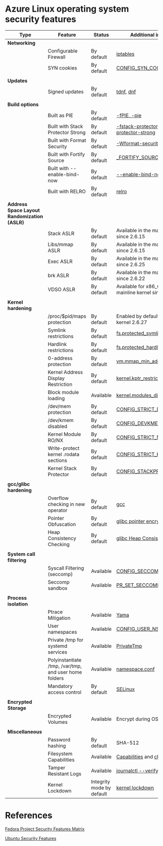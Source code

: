 # Azure Linux operating system security features

| **Type**              | **Feature**                           | **Status** |**Additional information** |
|-----------------------|---------------------------------------|------------|---------------------------|
| **Networking**        |                                       |            |
|                       | Configurable Firewall                 | By default | [iptables](https://git.netfilter.org/)
|                       | SYN cookies                           | By default | [CONFIG_SYN_COOKIES=y](https://github.com/torvalds/linux/blob/master/net/ipv4/Kconfig)
|                       |                                       |            |
| **Updates**           |                                       |            |
|                       | Signed updates                        | By default | [tdnf](https://github.com/vmware/tdnf), [dnf](https://github.com/rpm-software-management/dnf)
|                       |                                       |            |
| **Build options**     |                                       |            |
|                       | Built as PIE                          | By default | [-fPIE, -pie](https://gcc.gnu.org/onlinedocs/gcc/Code-Gen-Options.html#index-fpie)
|                       | Built with Stack Protector Strong     | By default | [-fstack-protector](https://gcc.gnu.org/onlinedocs/gcc/Instrumentation-Options.html#index-fstack-protector), [-fstack-protector-strong](https://gcc.gnu.org/onlinedocs/gcc/Instrumentation-Options.html#index-fstack-protector-strong)
|                       | Built with Format Security            | By default | [-Wformat-security](https://gcc.gnu.org/onlinedocs/gcc-4.1.2/gcc/Warning-Options.html)
|                       | Built with Fortify Source             | By default | [\_FORTIFY_SOURCE](https://www.gnu.org/software/libc/manual/html_node/Feature-Test-Macros.html)
|                       | Built with \--enable-bind-now         | By default | [--enable-bind-now](https://www.gnu.org/software/libc/manual/html_node/Configuring-and-compiling.html)
|                       | Built with RELRO                      | By default | [relro](https://sourceware.org/binutils/docs/ld/Options.html)
|                       |                                       |            |
| **Address Space Layout <br/>Randomization (ASLR)**|           |            |
|                       | Stack ASLR                            | By default | Available in the mainline kernel since 2.6.15
|                       | Libs/mmap ASLR                        | By default | Available in the mainline kernel since 2.6.15
|                       | Exec ASLR                             | By default | Available in the mainline kernel since 2.6.25
|                       | brk ASLR                              | By default | Available in the mainline kernel since 2.6.22
|                       | VDSO ASLR                             | By default | Available for x86_64 in the mainline kernel since 2.6.22
|                       |                                       |            |
| **Kernel hardening**  |                                       |            |
|                       | /proc/\$pid/maps protection           | By default | Enabled by default since mainline kernel 2.6.27
|                       | Symlink restrictions                  | By default | [fs.protected_symlinks](https://www.kernel.org/doc/html/latest/admin-guide/sysctl/fs.html?highlight=protected_symlinks)
|                       | Hardlink restrictions                 | By default | [fs.protected_hardlinks](https://www.kernel.org/doc/html/latest/admin-guide/sysctl/fs.html?highlight=protected_hardlinks)
|                       | 0-address protection                  | By default | [vm.mmap_min_addr](https://www.kernel.org/doc/html/latest/admin-guide/sysctl/vm.html?highlight=mmap_min_addr)
|                       | Kernel Address Display Restriction    | By default | [kernel.kptr_restrict](https://www.kernel.org/doc/html/latest/admin-guide/sysctl/kernel.html?highlight=kptr_restrict)
|                       | Block module loading                  | Available  | [kernel.modules_disabled](https://www.kernel.org/doc/html/latest/admin-guide/sysctl/kernel.html?highlight=modules_disabled#modules-disabled)
|                       | /dev/mem protection                   | By default | [CONFIG_STRICT_DEVMEM=y](https://github.com/torvalds/linux/blob/master/lib/Kconfig.debug)
|                       | /dev/kmem disabled                    | By default | [CONFIG_DEVKMEM=n](https://github.com/torvalds/linux/blob/master/drivers/char/Kconfig)
|                       | Kernel Module RO/NX                   | By default | [CONFIG_STRICT_MODULE_RWX=y](https://github.com/torvalds/linux/blob/master/arch/Kconfig)
|                       | Write-protect kernel .rodata sections | By default | [CONFIG_STRICT_KERNEL_RWX=y](https://github.com/torvalds/linux/blob/master/arch/Kconfig)
|                       | Kernel Stack Protector                | By default | [CONFIG_STACKPROTECTOR=y](https://github.com/torvalds/linux/blob/master/arch/Kconfig)
|                       |                                       |            |
|**gcc/glibc hardening**|                                       |            |
|                       | Overflow checking in new operator     | By default | [gcc](https://gcc.gnu.org/bugzilla/show_bug.cgi?id=19351)
|                       | Pointer Obfuscation                   | By default | [glibc pointer encryption](https://sourceware.org/glibc/wiki/PointerEncryption)
|                       | Heap Consistency Checking             | By default | [glibc Heap Consistency Checking](https://www.gnu.org/software/libc/manual/html_node/Heap-Consistency-Checking.html)
|                       |                                       |            |
|**System call filtering**|                                     |            |
|                       | Syscall Filtering (seccomp)           | Available  | [CONFIG_SECCOMP_FILTER=y](https://github.com/torvalds/linux/blob/master/arch/Kconfig)
|                       | Seccomp sandbox                       | Available  | [PR_SET_SECCOMP](https://www.kernel.org/doc/html/latest/userspace-api/seccomp_filter.html?highlight=pr_set_seccomp)
|                       |                                       |            |
| **Process isolation** |                                       |            |
|                       | Ptrace Mitigation                     | Available  | [Yama](https://www.kernel.org/doc/html/latest/admin-guide/LSM/Yama.html)
|                       | User namespaces                       | Available  | [CONFIG_USER_NS=y](https://github.com/torvalds/linux/blob/master/init/Kconfig)
|                       | Private /tmp for systemd services     | Available  | [PrivateTmp](https://systemd.io/TEMPORARY_DIRECTORIES/)
|                       | Polyinstantiate /tmp, /var/tmp,<br/>and user home folders | Available | [namespace.conf](http://www.linux-pam.org/Linux-PAM-html/sag-pam_namespace.html)
|                       | Mandatory access control              | By default | [SELinux](https://github.com/SELinuxProject)
|                       |                                       |            |
| **Encrypted Storage** |                                       |            |
|                       | Encrypted Volumes                     | Available  | Encrypt during OS installation
|                       |                                       |            |
| **Miscellaneous**     |                                       |            |
|                       | Password hashing                      | By default | SHA-512
|                       | Filesystem Capabilities               | Available  | [Capabilities](https://github.com/torvalds/linux/blob/master/Documentation/security/credentials.rst) and [chattr](https://sourceforge.net/p/e2fsprogs/code/ci/master/tree/misc/chattr.c)
|                       | Tamper Resistant Logs                 | Available  | [journalctl --verify](https://www.freedesktop.org/software/systemd/man/journalctl.html)
|                       | Kernel Lockdown                       | Integrity mode by default | [kernel lockdown](https://github.com/torvalds/linux/blob/master/security/lockdown/Kconfig)


# References
[Fedora Project Security Features Matrix](https://fedoraproject.org/wiki/Security_Features_Matrix)

[Ubuntu Security Features](https://wiki.ubuntu.com/Security/Features)

